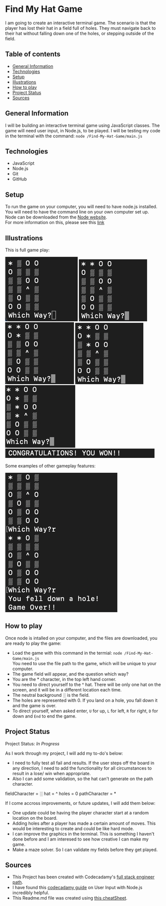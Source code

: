 Find My Hat Game
=======
I am going to create an interactive terminal game. The scenario is that the player has lost their hat in a field full of holes. They must navigate back to their hat without falling down one of the holes, or stepping outside of the field. 

## Table of contents 
* [General Information](#general-information)
* [Technologies](#technologies)
* [Setup](#setup)
* [Illustrations](#Illustrations)
* [How to play](#how-to-play)
* [Project Status](#project-status)
* [Sources](#sources)

## General Information 

I will be building an interactive terminal game using JavaScript classes. The game will need  user input, in Node.js, to be played. 
I will be testing my code in the terminal with the command:
`node /Find-My-Hat-Game/main.js`


## Technologies 

* JavaScript 
* Node.js
* Git
* GitHub

## Setup 

To run the game on your computer, you will need to have node.js installed.     
You will need to have the command line on your own computer set up.     
Node can be downloaded from the [Node website](https://nodejs.org/en/).     
For more information on this, please see this [link](https://www.codecademy.com/articles/setting-up-node-locally) 

## Illustrations

This is full game play: 

![The start of the game](resources/Screenshot-1.png "The start of the game")
![First Move](resources/Screenshot-2.png "Users second Move")
![Second Move](resources/Screenshot-3.png "Users third Move")
![Fourth Move](resources/Screenshot-4.png "Users fourth Move")
![Fifth Move](resources/Screenshot-5.png "Users fifth Move")
![final](resources/Screenshot-6.png "Congratulations")
 
Some examples of other gameplay features: 

![Fall Down hole](resources/Screenshot-of-fall.png "Example of losing a game via falling down a hole")

## How to play 

Once node is intalled on your computer, and the files are downloaded, you are ready to play the game: 
* Load the game with this command in the termial: `node /Find-My-Hat-Game/main.js`    
You need to use the file path to the game, which will be unique to your computer. 
* The game field will appear, and the question which way? 
* You are the * character, in the top left hand corner. 
* You need to direct yourself to the ^ hat.    There will be only one hat on the screen, and it will be in a different location each time. 
* The neutral background ░ is the field. 
* The holes are represented with 0.     If you land on a hole, you fall down it and the game is over. 
* To direct yourself, when asked enter, `U` for up, `L` for left, `R` for right, `D` for down and `End` to end the game. 

## Project Status

Project Status: *In Progress* 

As I work through my project, I will add my to-do's below: 
* I need to fully test all fail and results. If the user steps off the board in any direction, I need to add the functionality for all circumstances to result in a lose/ win when appropriate.
* Also I can add some validation, so the hat can't generate on the path character.  

fieldCharacter = ░
hat = ^ 
holes = 0
pathCharacter = *


If I come accross improvements, or future updates, I will add them below: 
* One update could be having the player character start at a random location on the board. 
* Adding holes after a player has made a certain amount of moves. This would be interesting to create and could be like hard mode. 
* I can improve the graphics in the terminal. This is something I haven't done before and I am interesed to see how creative I can make my game. 
* Make a maze solver. So I can validate my fields before they get played. 


## Sources

* This Project has been created with Codecadamy's [full stack engineer path](https://www.codecademy.com/learn/paths/full-stack-engineer-career-path).
* I have found this [codecadamy guide](https://www.codecademy.com/articles/getting-user-input-in-node-js) on User Input with Node.js incredibly helpful. 
* This Readme.md file was created using [this cheatSheet](https://github.com/adam-p/markdown-here/wiki/Markdown-Cheatsheet). 